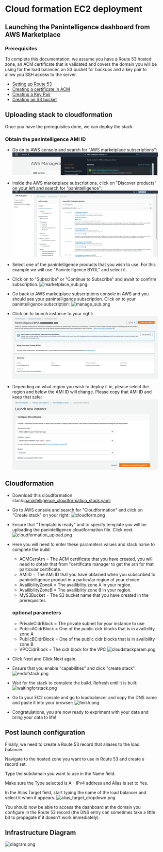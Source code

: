 # Cloud formation EC2 deployment

## Launching the Panintelligence dashboard from AWS Marketplace
### Prerequisites
To complete this documentation, we assume you have a Route 53 hosted zone, an ACM certificate that is validated and covers the domain you will be using for the load balancer, an S3 bucket for backups and a key pair to allow you SSH access to the server.

- [Setting up Route 53](https://docs.aws.amazon.com/Route53/latest/DeveloperGuide/setting-up-route-53.html)
- [Creating a certificate in ACM](https://docs.aws.amazon.com/acm/latest/userguide/setup.html)
- [Creating a Key Pair](https://docs.aws.amazon.com/AWSEC2/latest/UserGuide/ec2-key-pairs.html)
- [Creating an S3 bucket](https://docs.aws.amazon.com/AmazonS3/latest/gsg/CreatingABucket.html)

## Uploading stack to cloudformation

Once you have the prerequisites done, we can deploy the stack.

### Obtain the panintelligence AMI ID
- Go on to AWS console and search for "AWS marketplace subscriptions":
![marketplace_search.png](/images/marketplace_search.png)

- Inside the AWS marketplace subscriptions, click on "Discover products" on your left and search for "panintelligence": 
![marketplace_ami.png](/images/marketplace_ami.png)

- Select one of the panintelligence products that you wish to use. For this example we will use "Panintelligence BYOL" and select it.

- Click on to "Subscribe" or "Continue to Subscribe" and await to confirm subscription.
![marketplace_sub.png](/cloud/cloudformation/marketplace_sub.png)

- Go back to AWS marketplace subscriptions console in AWS and you should see your panintelligence subscription. Click on to your panintelligence subscription:
![manage_sub.png](/cloud/cloudformation/manage_sub.png)

- Click on to launch instance to your right:
![marketplace.png](/images/marketplace.png)

- Depending on what region you wish to deploy it in, please select the region and below the AMI ID will change. Please copy that AMI ID and keep that safe:
![marketplace_amiid.png](/images/marketplace_amiid.png)

## Cloudformation 

- Download this cloudformation stack:[panintelligence_cloudformation_stack.yaml](/cloud/cloudformation/panintelligence_cloudformation_stack.yaml)

- Go to AWS console and search for "Cloudformation" and click on "Create stack" on your right:
![cloudform.png](/cloud/cloudformation/cloudform.png)
- Ensure that "Template is ready" and to specify template you will be uploading the panintelligence cloudformation file. Click next.
![cloudformation_upload.png](/cloud/cloudformation/cloudformation_upload.png)

- Here you will need to enter these parameters values  and stack name to complete the build:
	- ACMCertArn = The ACM certificate that you have created, you will need to obtain that from "certificate manager to get the arn for that particular certificate.
  - AMIID = The AMI ID that you have obtained when you subscribed to panintelligence product in a particular region of your choice.
  - AvailibilityZoneA = The availibility zone A in your region. 
  - AvailibilityZoneB = The availibility zone B in your region. 
  - MyS3Bucket = The S3 bucket name that you have created in the prerequisites
  ### optional parameters
  - PrivateCidrBlock = The private subnet for your instance to use
  - PublicACidrBlock = One of the public cidr blocks that is in availbility zone A
  - PublicBCidrBlock = One of the public cidr blocks that is in availbility zone B
  - VPCCidrBlock = The cidr block for the VPC
![cloudstackparam.png](/cloud/cloudformation/cloudstackparam.png)

- Click Next and Click Next again.
- Ensure that you enable "capabilities" and click "create stack".
![endofstack.png](/cloud/cloudformation/endofstack.png)

- Wait for the stack to complete the build. Refresh until it is built:
![waitingforstack.png](/waitingforstack.png)

- Go to your EC2 console and go to loadbalancer and copy the DNS name and paste it into your browser:
![finish.png](/finish.png)

- Congratulations, you are now ready to expriment with your data and bring your data to life! 

## Post launch configuration
Finally, we need to create a Route 53 record that aliases to the load balancer.

Navigate to the hosted zone you want to use in Route 53 and create a record set.

Type the subdomain you want to use in the Name field.

Make sure the Type selected is A - IPv4 address and Alias is set to Yes.

In the Alias Target field, start typing the name of the load balancer and select it when it appears.
![alias_target_dropdown.png](/cloud/cloudformation/alias_target_dropdown.png)

You should now be able to access the dashboard at the domain you configure in the Route 53 record (the DNS entry can sometimes take a little bit to propagate if it doesn't work immediately).

## Infrastructure Diagram
![diagram.png](/cloud/cloudformation/diagram.png)
